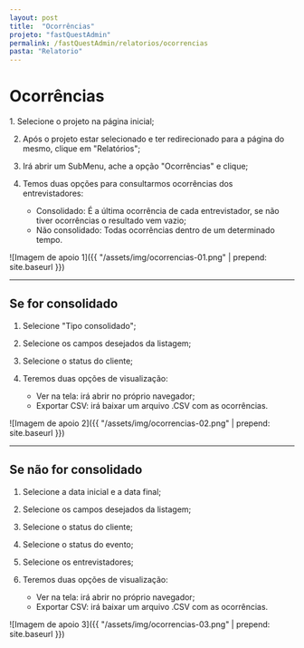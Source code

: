 ```yaml
---
layout: post
title:  "Ocorrências"
projeto: "fastQuestAdmin"
permalink: /fastQuestAdmin/relatorios/ocorrencias
pasta: "Relatorio"
---
```

# Ocorrências

<div class="row" markdown="1">
<div class="6u 12u$(small)" markdown="1">
1. Selecione o projeto na página inicial;

2. Após o projeto estar selecionado e ter redirecionado para a página do mesmo, clique em "Relatórios";

3. Irá abrir um SubMenu, ache a opção "Ocorrências" e clique;

4. Temos duas opções para consultarmos ocorrências dos entrevistadores:
    - Consolidado: É a última ocorrência de cada entrevistador, se não tiver ocorrências o resultado vem vazio;
    - Não consolidado: Todas ocorrências dentro de um determinado tempo.
</div>
<div class="6u 12u$(small)" markdown="1">
![Imagem de apoio 1]({{ "/assets/img/ocorrencias-01.png" | prepend: site.baseurl }})
</div>                               
</div>

----

## Se for consolidado

1. Selecione "Tipo consolidado";

2. Selecione os campos desejados da listagem;

3. Selecione o status do cliente;

4. Teremos duas opções de visualização:
    - Ver na tela: irá abrir no próprio navegador;
    - Exportar CSV: irá baixar um arquivo .CSV com as ocorrências.

![Imagem de apoio 2]({{ "/assets/img/ocorrencias-02.png" | prepend: site.baseurl }})

----

## Se não for consolidado

1. Selecione a data inicial e a data final;

2. Selecione os campos desejados da listagem;

3. Selecione o status do cliente;

4. Selecione o status do evento;

5. Selecione os entrevistadores;

6. Teremos duas opções de visualização:
    - Ver na tela: irá abrir no próprio navegador;
    - Exportar CSV: irá baixar um arquivo .CSV com as ocorrências.

![Imagem de apoio 3]({{ "/assets/img/ocorrencias-03.png" | prepend: site.baseurl }})